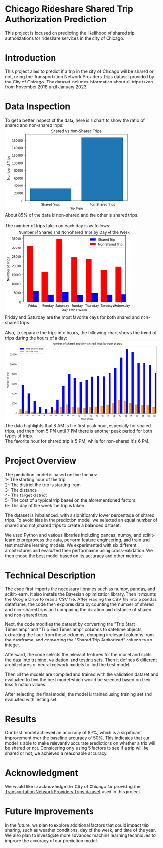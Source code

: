 # Chicago Rideshare Shared Trip Authorization Prediction
This project is focused on predicting the likelihood of shared trip authorizations for rideshare services in the city of Chicago.

# Introduction
This project aims to predict if a trip in the city of Chicago will be shared or not, using the Transportation Network Providers Trips dataset provided by the City of Chicago. The dataset includes information about all trips taken from November 2018 until January 2023.

# Data Inspection
To get a better inspect of the data, here is a chart to show the ratio of shared and non-shared trips:<br>
![Alt Text](https://github.com/aliiyousefzadeh/Chicago-Rideshare-Shared-Trip-Authorization-Prediction/blob/main/Shared_ratio.PNG?raw=true)<br>
About 85% of the data is non-shared and the other is shared trips.<br>
<br>
The number of trips taken on each day is as follows:<br>
![Alt Text](https://github.com/aliiyousefzadeh/Chicago-Rideshare-Shared-Trip-Authorization-Prediction/blob/main/days_data.PNG?raw=true)<br>
Friday and Saturday are the most favorite days for both shared and non-shared trips.<br>
<br>
Also, to separate the trips into hours, the following chart shows the trend of trips during the hours of a day:<br>
![Alt Text](https://github.com/aliiyousefzadeh/Chicago-Rideshare-Shared-Trip-Authorization-Prediction/blob/main/hourly_trips.PNG?raw=true)<br>
The data highlights that 8 AM is the first peak hour, especially for shared trips, and then from 5 PM until 7 PM there is another peak period for both types of trips.<br>
The favorite hour for shared trip is 5 PM, while for non-shared it's 6 PM.



# Project Overview
The prediction model is based on five factors:<br>
1- The starting hour of the trip<br>
2- The district the trip is starting from<br>
3- The distance<br>
4- The target district<br>
5- The cost of a typical trip based on the aforementioned factors.<br>
6- The day of the week the trip is taken<br>

The dataset is imbalanced, with a significantly lower percentage of shared trips. To avoid bias in the prediction model, we selected an equal number of shared and not_shared trips to create a balanced dataset.

We used Python and various libraries including pandas, numpy, and scikit-learn to preprocess the data, perform feature engineering, and train and test machine learning models. We experimented with six different architectures and evaluated their performance using cross-validation. We then chose the best model based on its accuracy and other metrics.

# Technical Description
The code first imports the necessary libraries such as numpy, pandas, and scikit-learn. It also installs the Bayesian optimization library. Then it mounts the Google Drive to read a CSV file. After reading the CSV file into a pandas dataframe, the code then explores data by counting the number of shared and non-shared trips and comparing the duration and distance of shared and non-shared trips.

Next, the code modifies the dataset by converting the "Trip Start Timestamp" and "Trip End Timestamp" columns to datetime objects, extracting the hour from these columns, dropping irrelevant columns from the dataframe, and converting the "Shared Trip Authorized" column to an integer.

Afterward, the code selects the relevant features for the model and splits the data into training, validation, and testing sets. Then it defines 6 different architectures of neural network models to find the best model.

Then all the models are compiled and trained with the validation dataset and evaluated to find the best model which would be selected based on their loss function values.

After selecting the final model, the model is trained using training set and evaluated with testing set.

# Results
Our best model achieved an accuracy of 89%, which is a significant improvement over the baseline accuracy of 50%. This indicates that our model is able to make relevantly accurate predictions on whether a trip will be shared or not. Considering only using 5 factors to see if a trip will be shared or not, we achieved a reasonable accuracy.

# Acknowledgment
We would like to acknowledge the City of Chicago for providing the [Transportation Network Providers Trips dataset](https://data.cityofchicago.org/Transportation/Transportation-Network-Providers-Trips/m6dm-c72p) used in this project.

# Future Improvements
In the future, we plan to explore additional factors that could impact trip sharing, such as weather conditions, day of the week, and time of the year. We also plan to investigate more advanced machine learning techniques to improve the accuracy of our prediction model.

